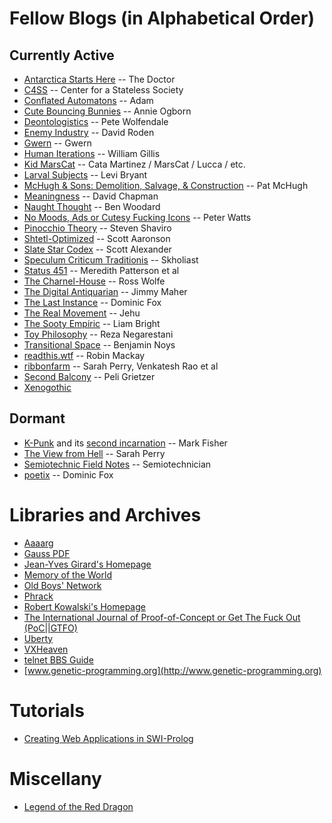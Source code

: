 # Fellow Blogs (in Alphabetical Order)

## Currently Active

* [Antarctica Starts Here](https://drwho.virtadpt.net/) -- The Doctor
* [C4SS](https://c4ss.org) -- Center for a Stateless Society
* [Conflated Automatons](https://conflatedautomatons.wordpress.com/) -- Adam
* [Cute Bouncing Bunnies](https://cutebouncingbunnies.wordpress.com/) -- Annie Ogborn
* [Deontologistics](https://deontologistics.wordpress.com/) -- Pete Wolfendale
* [Enemy Industry](https://enemyindustry.wordpress.com) -- David Roden
* [Gwern](https://www.gwern.net) -- Gwern
* [Human Iterations](http://humaniterations.net) -- William Gillis
* [Kid MarsCat](https://kidmarscat.neocities.org) -- Cata Martinez / MarsCat / Lucca / etc. 
* [Larval Subjects](https://larvalsubjects.wordpress.com/) -- Levi Bryant
* [McHugh & Sons: Demolition, Salvage, & Construction](https://captainmchugh.wordpress.com) -- Pat McHugh
* [Meaningness](https://meaningness.com) -- David Chapman
* [Naught Thought](https://naughtthought.wordpress.com/) -- Ben Woodard
* [No Moods, Ads or Cutesy Fucking Icons](https://www.rifters.com/crawl/)
  -- Peter Watts
* [Pinocchio Theory](http://www.shaviro.com/Blog/) -- Steven Shaviro
* [Shtetl-Optimized](https://www.scottaaronson.com/blog) -- Scott Aaronson
* [Slate Star Codex](https://slatestarcodex.com) -- Scott Alexander
* [Speculum Criticum Traditionis](https://speculumcriticum.blogspot.com/) -- Skholiast
* [Status 451](https://status451.com) -- Meredith Patterson et al
* [The Charnel-House](https://thecharnelhouse.org/) -- Ross Wolfe
* [The Digital Antiquarian](https://www.filfre.net/) -- Jimmy Maher
* [The Last Instance](https://thelastinstance.com) -- Dominic Fox
* [The Real Movement](https://therealmovement.wordpress.com/) -- Jehu
* [The Sooty Empiric](https://sootyempiric.blogspot.com/) -- Liam Bright
* [Toy Philosophy](https://toyphilosophy.com/) -- Reza Negarestani
* [Transitional Space](https://transitionalspace1.blogspot.com) -- Benjamin Noys
* [readthis.wtf](http://readthis.wtf/) -- Robin Mackay
* [ribbonfarm](https://www.ribbonfarm.com/) -- Sarah Perry, Venkatesh Rao et al
* [Second Balcony](http://secondbalcony.tumblr.com/) -- Peli Grietzer
* [Xenogothic](https://xenogothic.com) 

## Dormant

* [K-Punk](http://k-punk.abstractdynamics.org/) and
  its [second incarnation](http://k-punk.org) -- Mark Fisher
* [The View from Hell](https://theviewfromhellyes.wordpress.com/) -- Sarah Perry
* [Semiotechnic Field Notes](http://field-notes.semiotechnic.net) -- Semiotechnician
* [poetix](http://codepoetics.com/octoblog) -- Dominic Fox

# Libraries and Archives

* [Aaaarg](http://aaaarg.fail/)
* [Gauss PDF](http://www.gauss-pdf.com/)
* [Jean-Yves Girard's Homepage](http://girard.perso.math.cnrs.fr/Accueil.html)
* [Memory of the World](https://library.memoryoftheworld.org)
* [Old Boys' Network](https://www.obn.org/inhalt_index.html)
* [Phrack](http://www.phrack.org/)
* [Robert Kowalski's Homepage](https://www.doc.ic.ac.uk/~rak/)
* [The International Journal of Proof-of-Concept or Get The Fuck Out (PoC||GTFO)](https://www.alchemistowl.org/pocorgtfo/)
* [Uberty](http://uberty.org/)
* [VXHeaven](http://83.133.184.251/virensimulation.org/index.html)
* [telnet BBS Guide](https://www.telnetbbsguide.com/)
* [www.genetic-programming.org](http://www.genetic-programming.org)

# Tutorials

* [Creating Web Applications in SWI-Prolog](http://www.pathwayslms.com/swipltuts/html/index.html)

# Miscellany

* [Legend of the Red Dragon](/static/lord.html)

